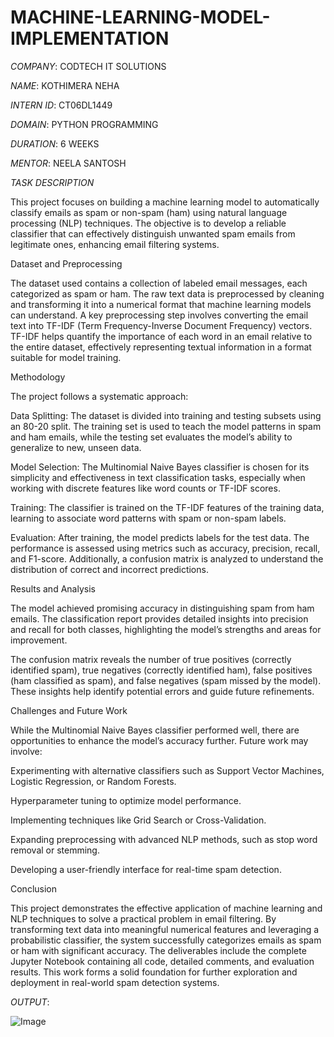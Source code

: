 # MACHINE-LEARNING-MODEL-IMPLEMENTATION

*COMPANY*: CODTECH IT SOLUTIONS

*NAME*: KOTHIMERA NEHA

*INTERN ID*: CT06DL1449

*DOMAIN*: PYTHON PROGRAMMING

*DURATION*: 6 WEEKS

*MENTOR*: NEELA SANTOSH

*TASK DESCRIPTION*

This project focuses on building a machine learning model to automatically classify emails as spam or non-spam (ham) using natural language processing (NLP) techniques. The objective is to develop a reliable classifier that can effectively distinguish unwanted spam emails from legitimate ones, enhancing email filtering systems.

Dataset and Preprocessing

The dataset used contains a collection of labeled email messages, each categorized as spam or ham. The raw text data is preprocessed by cleaning and transforming it into a numerical format that machine learning models can understand.
A key preprocessing step involves converting the email text into TF-IDF (Term Frequency-Inverse Document Frequency) vectors. TF-IDF helps quantify the importance of each word in an email relative to the entire dataset, effectively representing textual information in a format suitable for model training.

Methodology

The project follows a systematic approach:

Data Splitting: The dataset is divided into training and testing subsets using an 80-20 split. The training set is used to teach the model patterns in spam and ham emails, while the testing set evaluates the model’s ability to generalize to new, unseen data.

Model Selection: The Multinomial Naive Bayes classifier is chosen for its simplicity and effectiveness in text classification tasks, especially when working with discrete features like word counts or TF-IDF scores.

Training: The classifier is trained on the TF-IDF features of the training data, learning to associate word patterns with spam or non-spam labels.

Evaluation: After training, the model predicts labels for the test data. The performance is assessed using metrics such as accuracy, precision, recall, and F1-score. Additionally, a confusion matrix is analyzed to understand the distribution of correct and incorrect predictions.

Results and Analysis

The model achieved promising accuracy in distinguishing spam from ham emails. The classification report provides detailed insights into precision and recall for both classes, highlighting the model’s strengths and areas for improvement.

The confusion matrix reveals the number of true positives (correctly identified spam), true negatives (correctly identified ham), false positives (ham classified as spam), and false negatives (spam missed by the model). These insights help identify potential errors and guide future refinements.

Challenges and Future Work

While the Multinomial Naive Bayes classifier performed well, there are opportunities to enhance the model’s accuracy further. Future work may involve:

Experimenting with alternative classifiers such as Support Vector Machines, Logistic Regression, or Random Forests.

Hyperparameter tuning to optimize model performance.

Implementing techniques like Grid Search or Cross-Validation.

Expanding preprocessing with advanced NLP methods, such as stop word removal or stemming.

Developing a user-friendly interface for real-time spam detection.

Conclusion

This project demonstrates the effective application of machine learning and NLP techniques to solve a practical problem in email filtering. By transforming text data into meaningful numerical features and leveraging a probabilistic classifier, the system successfully categorizes emails as spam or ham with significant accuracy.
The deliverables include the complete Jupyter Notebook containing all code, detailed comments, and evaluation results. This work forms a solid foundation for further exploration and deployment in real-world spam detection systems.

*OUTPUT*:

![Image](https://github.com/user-attachments/assets/a0b86b2a-5b03-4852-abf4-4025019ed9c5)
